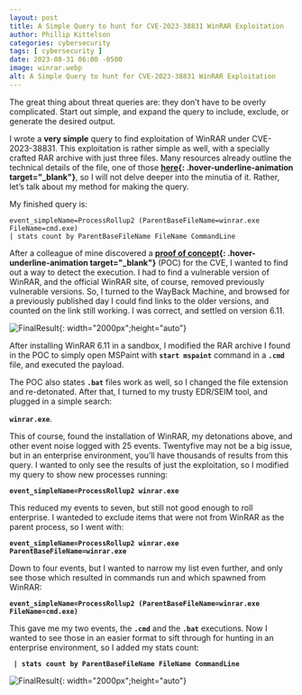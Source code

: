 ```yaml
---
layout: post
title: A Simple Query to hunt for CVE-2023-38831 WinRAR Exploitation
author: Phillip Kittelson
categories: cybersecurity
tags: [ cybersecurity ]
date: 2023-08-31 06:00 -0500
image: winrar.webp
alt: A Simple Query to hunt for CVE-2023-38831 WinRAR Exploitation
---
```

The great thing about threat queries are: they don’t have to be overly complicated. Start out simple, and expand the query to include, exclude, or generate the desired output.

I wrote a **very simple** query to find exploitation of WinRAR  under CVE-2023-38831. This exploitation is rather simple as well, with a specially crafted RAR archive with just three files. Many resources already outline the technical details of the file, one of those **[here](https://www.group-ib.com/blog/cve-2023-38831-winrar-zero-day/){: .hover-underline-animation target="_blank"}**, so I will not delve deeper into the minutia of it. Rather, let’s talk about my method for making the query.

My finished query is:

```
event_simpleName=ProcessRollup2 (ParentBaseFileName=winrar.exe FileName=cmd.exe)
| stats count by ParentBaseFileName FileName CommandLine
```

After a colleague of mine discovered a **[proof of concept](https://github.com/BoredHackerBlog/winrar_CVE-2023-38831_lazy_poc){: .hover-underline-animation target="_blank"}** (POC) for the CVE, I wanted to find out a way to detect the execution. I had to find a vulnerable version of WinRAR, and the official WinRAR site, of course, removed previously vulnerable versions. So, I turned to the WayBack Machine, and browsed for a previously published day I could find links to the older versions, and counted on the link still working. I was correct, and settled on version 6.11.

![FinalResult](https://www.phillipkittelson.com/assets/images/blog_photos/20230831-WinRAR/wayback.png){: width="2000px";height="auto"}

After installing WinRAR 6.11 in a sandbox, I modified the RAR archive I found in the POC to simply open MSPaint with **`start mspaint`** command in a **`.cmd`** file, and executed the payload.

The POC also states **`.bat`** files work as well, so I changed the file extension and re-detonated.
After that, I turned to my trusty EDR/SEIM tool, and plugged in a simple search:

**`winrar.exe`**.

This of course, found the installation of WinRAR, my detonations above, and other event noise logged with 25 events. Twentyfive may not be a big issue, but in an enterprise environment, you’ll have thousands of results from this query. I wanted to only see the results of just the exploitation, so I modified my query to show new processes running:

**`event_simpleName=ProcessRollup2 winrar.exe`**

This reduced my events to seven, but still not good enough to roll enterprise. I wanteded to exclude items that were not from WinRAR as the parent process, so I went with:

**`event_simpleName=ProcessRollup2 winrar.exe ParentBaseFileName=winrar.exe`**

Down to four events, but I wanted to narrow my list even further, and only see those which resulted in commands run and which spawned from WinRAR:

**`event_simpleName=ProcessRollup2 (ParentBaseFileName=winrar.exe FileName=cmd.exe)`**

This gave me my two events, the **`.cmd`** and the **`.bat`** executions. Now I wanted to see those in an easier format to sift through for hunting in an enterprise environment, so I added my stats count:

**` | stats count by ParentBaseFileName FileName CommandLine`**


![FinalResult](https://www.phillipkittelson.com/assets/images/blog_photos/20230831-WinRAR/WinRARCVE.png){: width="2000px";height="auto"}